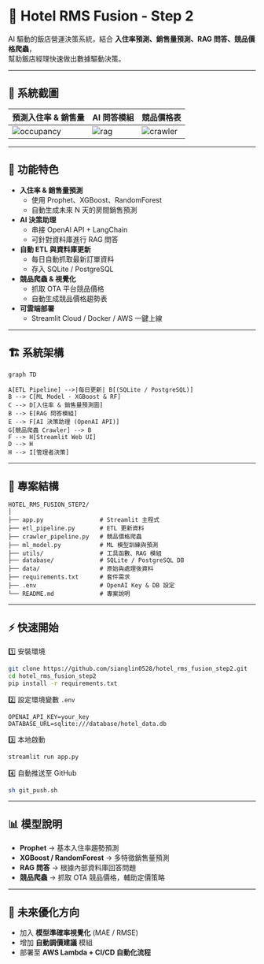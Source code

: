 # 🏨 Hotel RMS Fusion - Step 2

AI 驅動的飯店營運決策系統，結合 **入住率預測、銷售量預測、RAG 問答、競品價格爬蟲**，  
幫助飯店經理快速做出數據驅動決策。

---

## 📸 系統截圖

| 預測入住率 & 銷售量 | AI 問答模組 | 競品價格表 |
|--------------------|------------|------------|
| ![occupancy](docs/demo1.png) | ![rag](docs/demo2.png) | ![crawler](docs/demo3.png) |

---

## 🚀 功能特色

- **入住率 & 銷售量預測**
  - 使用 Prophet、XGBoost、RandomForest
  - 自動生成未來 N 天的房間銷售預測
- **AI 決策助理**
  - 串接 OpenAI API + LangChain
  - 可針對資料庫進行 RAG 問答
- **自動 ETL 與資料庫更新**
  - 每日自動抓取最新訂單資料
  - 存入 SQLite / PostgreSQL
- **競品爬蟲 & 視覺化**
  - 抓取 OTA 平台競品價格
  - 自動生成競品價格趨勢表
- **可雲端部署**
  - Streamlit Cloud / Docker / AWS 一鍵上線

---

## 🏗 系統架構

```mermaid
graph TD

A[ETL Pipeline] -->|每日更新| B[(SQLite / PostgreSQL)]
B --> C[ML Model - XGBoost & RF]
C --> D[入住率 & 銷售量預測圖]
B --> E[RAG 問答模組]
E --> F[AI 決策助理 (OpenAI API)]
G[競品爬蟲 Crawler] --> B
F --> H[Streamlit Web UI]
D --> H
H --> I[管理者決策]
```

---

## 📂 專案結構

```
HOTEL_RMS_FUSION_STEP2/
│
├── app.py                # Streamlit 主程式
├── etl_pipeline.py       # ETL 更新資料
├── crawler_pipeline.py   # 競品價格爬蟲
├── ml_model.py           # ML 模型訓練與預測
├── utils/                # 工具函數、RAG 模組
├── database/             # SQLite / PostgreSQL DB
├── data/                 # 原始與處理後資料
├── requirements.txt      # 套件需求
├── .env                  # OpenAI Key & DB 設定
└── README.md             # 專案說明
```

---

## ⚡ 快速開始

1️⃣ 安裝環境
```bash
git clone https://github.com/sianglin0528/hotel_rms_fusion_step2.git
cd hotel_rms_fusion_step2
pip install -r requirements.txt
```

2️⃣ 設定環境變數 `.env`
```
OPENAI_API_KEY=your_key
DATABASE_URL=sqlite:///database/hotel_data.db
```

3️⃣ 本地啟動
```bash
streamlit run app.py
```

4️⃣ 自動推送至 GitHub
```bash
sh git_push.sh
```

---

## 📊 模型說明

- **Prophet** → 基本入住率趨勢預測
- **XGBoost / RandomForest** → 多特徵銷售量預測
- **RAG 問答** → 根據內部資料庫回答問題
- **競品爬蟲** → 抓取 OTA 競品價格，輔助定價策略

---

## 🔮 未來優化方向

- 加入 **模型準確率視覺化** (MAE / RMSE)
- 增加 **自動調價建議** 模組
- 部署至 **AWS Lambda + CI/CD 自動化流程**
